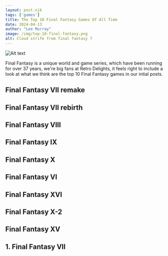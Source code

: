```yaml
---
layout: post.njk 
tags: ['games']
title: The Top 10 Final Fantasy Games Of All Time
date: 2024-04-13
author: "Lee Murray"
image: /img/top-10-final-fantasy.png
alt: Cloud strife from final fantasy 7
---
```



![Alt text](/img/fallout-pip-boy-replica.png "a title")

Final Fantasy is a unique world and game series, which have been running for over 37 years, we're big fans at Retro Delights, it feels right to include a look at what we think are the top 10 Final Fantasy games in our intial posts.



## Final Fantasy VII remake

## Final Fantasy VII rebirth

## Final Fantasy VIII

## Final Fantasy IX

## Final Fantasy X

## Final Fantasy VI

## Final Fantasy XVI

## Final Fantasy X-2

## Final Fantasy XV

## 1. Final Fantasy VII